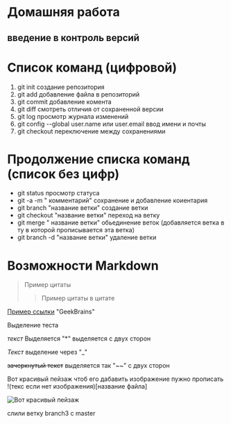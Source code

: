 # Домашняя работа 

## введение в контроль версий

# Список команд (цифровой)
1. git init создание репозитория 
2. git add добавление файла в репозиторий
3. git commit добавление комента
4. git diff смотреть отличия от сохраненной версии
5. git log просмотр журнала изменений
6. git config --global user.name или user.email ввод имени и почты 
7. git checkout переключение между сохранениями

# Продолжение списка команд (список без цифр)
* git status просмотр статуса 
* git -a -m " комментарий" сохранение и добавление коиентария 
* git branch "название ветки" создание ветки
* git checkout  "название ветки" переход на ветку
* git merge " название ветки" обьединение веток (добавляется ветка в ту в которой прописывается эта ветка)
* git branch -d "название ветки"  удаление ветки 

# Возможности Markdown
> Пример цитаты 
>> Пример цитаты в цитате

 [Пример ссылки](https://gb.ru/)  "GeekBrains"

 Выделение теста 

 *текст*    Выделяется "*" выделяется с двух сторон

 _Текст_     выделение через "_"

 ~~зачеркнутый текст~~ выделяется так "~~" с двух сторон 
 
 Вот красивый пейзаж чтоб его дабавить изображение пужно прописать !(текс если нет изображения)[название файла]

![Вот красивый пейзаж](fot67.jpg)


слили ветку branch3 с master



